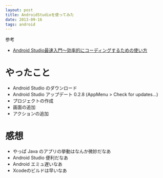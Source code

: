 ```yaml
---
layout: post
title: AndroidStudioを使ってみた
date: 2013-09-16
tags: android
---
```


参考

* [Android Studio最速入門～効率的にコーディングするための使い方](http://gihyo.jp/dev/serial/01/android_studio)

# やったこと

* Android Studio のダウンロード
* Android Studio アップデート 0.2.8 (AppMenu > Check for updates...)
* プロジェクトの作成
* 画面の追加
* アクションの追加

# 感想

* やっぱ Java のアプリの挙動はなんか微妙だなあ
* Android Studio 便利だなあ
* Android エミュ遅いなあ
* Xcodeのビルドは早いなあ
